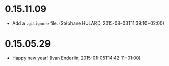 # 0.15.11.09

  * Add a `.gitignore` file. (Stéphane HULARD, 2015-08-03T11:39:10+02:00)

# 0.15.05.29

  * Happy new year! (Ivan Enderlin, 2015-01-05T14:42:11+01:00)

